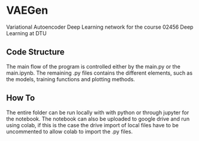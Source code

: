 # VAEGen
Variational Autoencoder Deep Learning network for the course 02456 Deep Learning at DTU

## Code Structure
The main flow of the program is controlled either by the main.py or the main.ipynb.
The remaining .py files contains the different elements, such as the models, training functions and plotting methods.

## How To
The entire folder can be run locally with with python or through jupyter for the notebook.
The notebook can also be uploaded to google drive and run using colab, if this is the case the drive import of local files have to be uncommented to allow colab to import the .py files.
